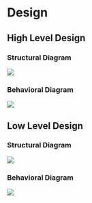# Design

## High Level Design 

### Structural Diagram
<img src="https://github.com/VisheshYadav288037/Advanced-Electrical-Electronics/blob/master/2_Design/hight%20level%20struct.png" >

### Behavioral Diagram
<img src="https://github.com/VisheshYadav288037/Advanced-Electrical-Electronics/blob/master/2_Design/High%20Level%20Behave.png" > 


## Low Level Design 

### Structural Diagram
<img src="https://github.com/VisheshYadav288037/Advanced-Electrical-Electronics/blob/master/2_Design/Low%20level%20struct.png" >


### Behavioral Diagram 
<img src="https://github.com/VisheshYadav288037/Advanced-Electrical-Electronics/blob/master/2_Design/Lowlevel%20Behave.png" >


